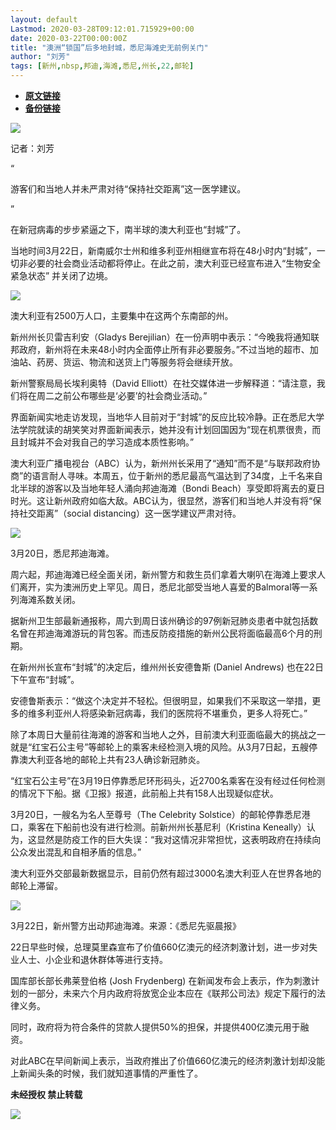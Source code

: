 ```yaml
---
layout: default
Lastmod: 2020-03-28T09:12:01.715929+00:00
date: 2020-03-22T00:00:00Z
title: "澳洲“锁国”后多地封城，悉尼海滩史无前例关门"
author: "刘芳"
tags: [新州,nbsp,邦迪,海滩,悉尼,州长,22,邮轮]
---
```


* [**原文链接**](https://mp.weixin.qq.com/s/W1Qx71O2knHJtDDtX8Td8Q)
* [**备份链接**](http://archive.today/aZVne)


![](/images/post/e6a867197971fbab7372bac37abe19a5.jpg)

记者：刘芳 

“

  

游客们和当地人并未严肃对待“保持社交距离”这一医学建议。

  

”

在新冠病毒的步步紧逼之下，南半球的澳大利亚也“封城”了。

当地时间3月22日，新南威尔士州和维多利亚州相继宣布将在48小时内“封城”，一切非必要的社会商业活动都将停止。在此之前，澳大利亚已经宣布进入“生物安全紧急状态” 并关闭了边境。

![](/images/post/2cbecf83b3c0bcee6f0081f029c6cab9.jpg)

澳大利亚有2500万人口，主要集中在这两个东南部的州。

新州州长贝雷吉利安（Gladys Berejilian）在一份声明中表示：“今晚我将通知联邦政府，新州将在未来48小时内全面停止所有非必要服务。”不过当地的超市、加油站、药房、货运、物流和送货上门等服务将会继续开放。

新州警察局局长埃利奥特（David Elliott）在社交媒体进一步解释道：“请注意，我们将在周二之前公布哪些是‘必要’的社会商业活动。” 

界面新闻实地走访发现，当地华人目前对于“封城”的反应比较冷静。正在悉尼大学法学院就读的胡笑笑对界面新闻表示，她并没有计划回国因为“现在机票很贵，而且封城并不会对我自己的学习造成本质性影响。”

澳大利亚广播电视台（ABC）认为，新州州长采用了“通知”而不是“与联邦政府协商”的语言耐人寻味。本周五，位于新州的悉尼最高气温达到了34度，上千名来自北半球的游客以及当地年轻人涌向邦迪海滩（Bondi Beach）享受即将离去的夏日时光。这让新州政府如临大敌。ABC认为，很显然，游客们和当地人并没有将“保持社交距离”（social distancing）这一医学建议严肃对待。

![](/images/post/edb7646b64b55c6fd6b6aac0fdce29f1.jpg)

3月20日，悉尼邦迪海滩。

周六起，邦迪海滩已经全面关闭，新州警方和救生员们拿着大喇叭在海滩上要求人们离开，实为澳洲历史上罕见。周日，悉尼北部受当地人喜爱的Balmoral等一系列海滩系数关闭。

据新州卫生部最新通报称，周六到周日该州确诊的97例新冠肺炎患者中就包括数名曾在邦迪海滩游玩的背包客。而违反防疫措施的新州公民将面临最高6个月的刑期。

在新州州长宣布“封城”的决定后，维州州长安德鲁斯 (Daniel Andrews) 也在22日下午宣布“封城”。 

安德鲁斯表示：“做这个决定并不轻松。但很明显，如果我们不采取这一举措，更多的维多利亚州人将感染新冠病毒，我们的医院将不堪重负，更多人将死亡。”

除了本周日大量前往海滩的游客和当地人之外，目前澳大利亚面临最大的挑战之一就是“红宝石公主号”等邮轮上的乘客未经检测入境的风险。从3月7日起，五艘停靠澳大利亚各地的邮轮上共有23人确诊新冠肺炎。

“红宝石公主号”在3月19日停靠悉尼环形码头，近2700名乘客在没有经过任何检测的情况下下船。据《卫报》报道，此前船上共有158人出现疑似症状。

3月20日，一艘名为名人至尊号（The Celebrity Solstice）的邮轮停靠悉尼港口，乘客在下船前也没有进行检测。前新州州长基尼利（Kristina Keneally）认为，这显然是防疫工作的巨大失误：“我对这情况非常担忧，这表明政府在持续向公众发出混乱和自相矛盾的信息。”

澳大利亚外交部最新数据显示，目前仍然有超过3000名澳大利亚人在世界各地的邮轮上滞留。

![](/images/post/cc5d36c906215d370513bbe318d85501.jpg)

3月22日，新州警方出动邦迪海滩。来源：《悉尼先驱晨报》

22日早些时候，总理莫里森宣布了价值660亿澳元的经济刺激计划，进一步对失业人士、小企业和退休群体等进行支持。

国库部长部长弗莱登伯格 (Josh Frydenberg) 在新闻发布会上表示，作为刺激计划的一部分，未来六个月内政府将放宽企业本应在《联邦公司法》规定下履行的法律义务。

同时，政府将为符合条件的贷款人提供50%的担保，并提供400亿澳元用于融资。  

对此ABC在早间新闻上表示，当政府推出了价值660亿澳元的经济刺激计划却没能上新闻头条的时候，我们就知道事情的严重性了。

  

**未经授权 禁止转载**

  

  

![](/images/post/3ef9527fd7edfb43b0c70486c7a956af.jpg)

